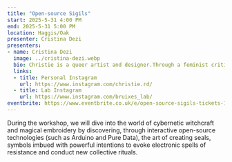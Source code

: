 ```yaml
---
title: "Open-source Sigils"
start: 2025-5-31 4:00 PM
end: 2025-5-31 5:00 PM
location: Haggis/Oak
presenter: Cristina Dezi
presenters:
- name: Cristina Dezi
  image: ../cristina-dezi.webp
  bio: Christie is a queer artist and designer.Through a feminist critique she experiments on biomateriality and wearables by intersecting textile innovation, costume design, biohacking and sextech.
  links:
  - title: Personal Instagram
    url: https://www.instagram.com/christie.rd/
  - title: Lab Instagram
    url: https://www.instagram.com/bruixes_lab/
eventbrite: https://www.eventbrite.co.uk/e/open-source-sigils-tickets-1279862967589?aff=oddtdtcreator
---
```


During the workshop, we will dive into the world of cybernetic witchcraft and magical embroidery by discovering, through interactive open-source technologies (such as Arduino and Pure Data), the art of creating seals, symbols imbued with powerful intentions to evoke electronic spells of resistance and conduct new collective rituals.
